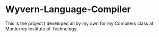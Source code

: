# Wyvern-Language-Compiler
This is the project I developed all by my own for my Compilers class at Monterrey Institute of Technology. 
